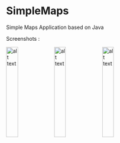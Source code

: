 # SimpleMaps
Simple Maps Application based on Java

Screenshots :

<img src="https://github.com/mulkyh22/SimpleMaps/assets/109424730/d2d95c37-f3b5-4117-a357-54f122af4d15" alt="alt text" width="25%">
<img src="https://github.com/mulkyh22/SimpleMaps/assets/109424730/4a681a65-5464-431d-8a65-61100651796f" alt="alt text" width="25%">
<img src="https://github.com/mulkyh22/SimpleMaps/assets/109424730/3b2ddb87-4897-4304-8485-a70be94cd3b5" alt="alt text" width="25%">
